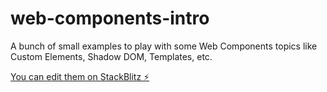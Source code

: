 # web-components-intro

A bunch of small examples to play with some Web Components topics like Custom Elements, Shadow DOM, Templates, etc.

[You can edit them on StackBlitz ⚡️](https://stackblitz.com/edit/web-components-intro)